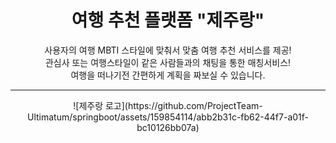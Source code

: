 <h1 align="center"> 여행 추천 플랫폼 "제주랑" </h1> 
<p align="center">
사용자의 여행 MBTI 스타일에 맞춰서 맞춤 여행 추천 서비스를 제공! <br/>
관심사 또는 여행스타일이 같은 사람들과의 채팅을 통한 매칭서비스! <br/>
여행을 떠나기전 간편하게 계획을 짜보실 수 있습니다.<br/>
</p>

*** 
<div align="center">
![제주랑 로고](https://github.com/ProjectTeam-Ultimatum/springboot/assets/159854114/abb2b31c-fb62-44f7-a01f-bc10126bb07a)
</div>

